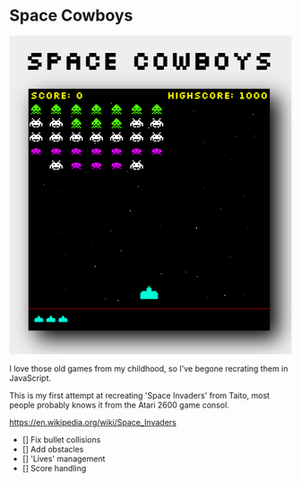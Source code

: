 <!-- @format -->

# Space Cowboys

![Space Cowboys](assets/screen.PNG)

I love those old games from my childhood, so I've begone recrating them in JavaScript.

This is my first attempt at recreating 'Space Invaders' from Taito, most people probably knows it from the Atari 2600 game consol.

<https://en.wikipedia.org/wiki/Space_Invaders>

-  [] Fix bullet collisions
-  [] Add obstacles
-  [] 'Lives' management
-  [] Score handling
